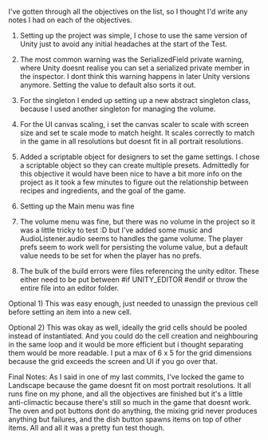 I've gotten through all the objectives on the list, so I thought I'd write any notes I had on each of the objectives.

1) Setting up the project was simple, I chose to use the same version of Unity just to avoid any initial headaches at the start of the Test.

2) The most common warning was the SerializedField private warning, where Unity doesnt realise you can set a serialized private member in the inspector. I dont think this warning 
happens in later Unity versions anymore. Setting the value to default also sorts it out.

3) For the singleton I ended up setting up a new abstract singleton class, because I used another singleton for managing the volume.

4) For the UI canvas scaling, i set the canvas scaler to scale with screen size and set te scale mode to match height. It scales correctly to match in the game in all 
resolutions but doesnt fit in all portrait resolutions.

5) Added a scriptable object for designers to set the game settings. I chose a scriptable object so they can create multiple presets. Admittedly for this objective it would 
have been nice to have a bit more info on the project as it took a few minutes to figure out the relationship between recipes and ingredients, and the goal of the game.

6) Setting up the Main menu was fine

7) The volume menu was fine, but there was no volume in the project so it was a little tricky to test :D but I've added some music and AudioListener.audio seems to handles the game volume. 
The player prefs seem to work well for persisting the volume value, but a default value needs to be set for when the player has no prefs.

8) The bulk of the build errors were files referencing the unity editor. These either need to be put between  #if UNITY_EDITOR  #endif or throw the entire file into an editor folder.

Optional 1) This was easy enough, just needed to unassign the previous cell before setting an item into a new cell.

Optional 2) This was okay as well, ideally the grid cells should be pooled instead of instantiated. And you could do the cell creation and neighbouring in the same loop 
and it would be more efficient but i thought separating them would be more readable. I put a max of 6 x 5 for the grid dimensions because the grid exceeds the screen and 
UI if you go over that.

 
Final Notes: As I said in one of my last commits, I've locked the game to Landscape because the game doesnt fit on most portrait resolutions. It all runs fine on my phone,
and all the objectives are finished but it's a little anti-climactic because there's still so much in the game that doesnt work. The oven and pot buttons dont do anything,
the mixing grid never produces anything but failures, and the dish button spawns items on top of other items. All and all it was a pretty fun test though.

 
